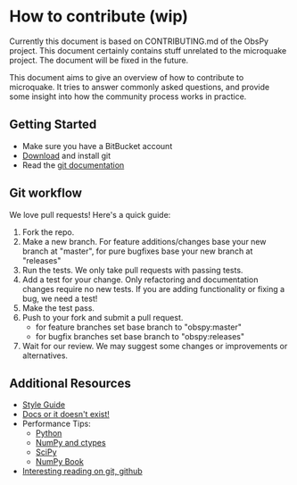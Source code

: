 # How to contribute (wip)

Currently this document is based on CONTRIBUTING.md of the ObsPy project. This
document certainly contains stuff unrelated to the microquake project. The
document will be fixed in the future.

This document aims to give an overview of how to contribute to microquake. It tries to answer commonly asked questions, and provide some insight into how the community process works in practice.

## Getting Started

 * Make sure you have a BitBucket account
 * [Download](http://git-scm.com/downloads) and install git
 * Read the [git documentation](http://git-scm.com/book/en/Git-Basics)
 

## Git workflow

We love pull requests! Here's a quick guide:

 1. Fork the repo.
 2. Make a new branch. For feature additions/changes base your new branch at "master", for pure bugfixes base your new branch at "releases" 
 3. Run the tests. We only take pull requests with passing tests.
 4. Add a test for your change. Only refactoring and documentation changes require no new tests. If you are adding functionality or fixing a bug, we need a test!
 5. Make the test pass.
 6. Push to your fork and submit a pull request.
    - for feature branches set base branch to "obspy:master"
    - for bugfix branches set base branch to "obspy:releases"
 7. Wait for our review. We may suggest some changes or improvements or alternatives.

## Additional Resources

 * [Style Guide](http://docs.obspy.org/coding_style.html)
 * [Docs or it doesn't exist!](http://lukeplant.me.uk/blog/posts/docs-or-it-doesnt-exist/)
 * Performance Tips:
    * [Python](http://wiki.python.org/moin/PythonSpeed/PerformanceTips)
    * [NumPy and ctypes](http://www.scipy.org/Cookbook/Ctypes)
    * [SciPy](http://wiki.scipy.org/PerformancePython)
    * [NumPy Book](http://csc.ucdavis.edu/~chaos/courses/nlp/Software/NumPyBook.pdf)
 * [Interesting reading on git, github](https://github.com/obspy/obspy/wiki/Interesting-Reading-on-Git%2C-GitHub)
